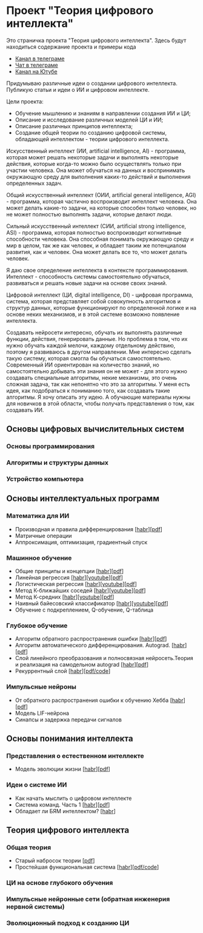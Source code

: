 # Проект "Теория цифрового интеллекта"
Это страничка проекта "Теория цифрового интеллекта". Здесь будут находиться содержание проекта и примеры кода

- [Канал в телеграме](https://t.me/tdi_project_community_channel)
- [Чат в телеграме](https://t.me/tdi_project_community_chat)
- [Канал на Ютубе](https://www.youtube.com/@tdi_project)

Придумываю различные идеи о создании цифрового интеллекта. Публикую статьи и идеи о ИИ и цифровом интеллекте.

Цели проекта:
- Обучение мышлению и знаниям в направлении создания ИИ и ЦИ;
- Описание и исследование различных моделей ЦИ и ИИ;
- Описание различных принципов интеллекта;
- Создание общей теории по созданию цифровой системы, обладающей интеллектом - теории цифрового интеллекта.

Искусственный интеллект (ИИ, artificial intelligence, AI) - программа, которая может решать некоторые задачи и выполнять некоторые действия, которые когда-то можно было осуществлять только при участии человека. Она может обучаться на данных и воспринимать окружающую среду для выполнения каких-то действий и выполнения определенных задач.

Общий искусственный интеллект (ОИИ, artificial general intelligence, AGI) - программа, которая частично воспроизводит интеллект человека. Она может делать какие-то задачи, на которые способен только человек, но не может полностью выполнять задачи, которые делают люди.

Сильный искусственный интеллект (СИИ, artificial strong intelligence, ASI) - программа, которая полностью воспроизводит когнитивные способности человека. Она способная понимать окружающую среду и мир в целом, так же как человек, и обладает таким же потенциалом развития, как и человек. Она может делать все то, что может делать человек.

Я даю свое определение интеллекта в контексте программирования.
Интеллект - способность системы самостоятельно обучаться, развиваться и решать новые задачи на основе своих знаний.

Цифровой интеллект (ЦИ, digital intelligence, DI) - цифровая программа, система, которая представляет собой совокупность алгоритмов и структур данных, которые функционируют по определенной логике и на основе неких механизмов, и в этой системе возможно появление интеллекта.

Создавать нейросети интересно, обучать их выполнять различные функции, действия, генерировать данные. Но проблема в том, что их нужно обучать каждой мелочи, каждому отдельному действию, поэтому я развиваюсь в другом направлении. Мне интересно сделать такую систему, которая смогла бы обучаться самостоятельно. Современный ИИ ориентирован на количество знаний, но самостоятельно добывать эти знания он не может - для этого нужно создавать специальные алгоритмы, некие механизмы, это очень сложная задача, так как непонятно что это за алгоритмы. У меня есть идея, как подобраться к пониманию того, как создавать такие алгоритмы. Я хочу описать эту идею. А обучающие материалы нужны для новичков в этой области, чтобы получать представления о том, как создавать ИИ.

## Основы цифровых вычислительных систем
### Основы программирования
### Алгоритмы и структуры данных
### Устройство компьютера

## Основы интеллектуальных программ
### Математика для ИИ
- Производная и правила дифференцирования [[habr](https://habr.com/ru/articles/873024/)][[pdf](https://t.me/tdi_project_community_channel/61)]
- Матричные операции
- Аппроксимация, оптимизация, градиентный спуск
### Машинное обучение
- Общие принципы и концепции [[habr](https://habr.com/ru/articles/862704/)][[pdf](https://t.me/tdi_project_community_channel/61)]
- Линейная регрессия [[habr](https://habr.com/ru/articles/863194/)][[youtube](https://youtu.be/3Xe2i3NnL5Y?si=AXLwh2q-6EOPJ3jX)][[pdf](https://t.me/tdi_project_community_channel/45)]
- Логистическая регрессия [[habr](https://habr.com/ru/articles/864890/)][[youtube](https://youtu.be/AkzZzd21BvM?si=UaKy4L0QtlrVZYlj)][[pdf](https://t.me/tdi_project_community_channel/45)]
- Метод К-ближайших соседей [[habr](https://habr.com/ru/articles/866636/)][[youtube](https://youtu.be/cg_fFEeS4XM?si=8Lhqul-UvsOV_uZ9)][[pdf](https://t.me/tdi_project_community_channel/45)]
- Метод К-средних [[habr](https://habr.com/ru/articles/868542/)][[youtube](https://youtu.be/YCRRgF_U3iY?si=J3qW2qmACN4xX2VG)][[pdf](https://t.me/tdi_project_community_channel/45)]
- Наивный байесовский классификатор [[habr](https://habr.com/ru/articles/870718/)][[youtube](https://youtu.be/0Dam7v_2hrs?si=KmUZ_jOgt8TFvS86)][[pdf](https://t.me/tdi_project_community_channel/45)]
- Обучение с подкреплением, Q-обучение, Q-таблица
### Глубокое обучение
- Алгоритм обратного распространения ошибки [[habr](https://habr.com/ru/articles/871648/)][[pdf](https://t.me/tdi_project_community_channel/56)]
- Алгоритм автоматического дифференцирования. Autograd. [[habr](https://habr.com/ru/articles/874592/)][[pdf](https://t.me/tdi_project_community_channel/56)]
- Слой линейного преобразования и полносвязная нейросеть.Теория и реализация на самодельном autograd [[habr](https://habr.com/ru/articles/885466/)][[pdf](https://t.me/tdi_project_community_channel/24)]
- Рекуррентный слой [[habr](https://habr.com/ru/articles/911136/)][[pdf/code](https://t.me/tdi_project_community_channel/71)]
### Импульсные нейроны
- От обратного распространения ошибки к обучению Хебба [[habr](https://habr.com/ru/articles/878810/)][[pdf](https://t.me/tdi_project_community_channel/56)]
- Модель LIF-нейрона
- Синапсы и задержка передачи сигналов

## Основы понимания интеллекта
### Представления о естественном интеллекте
- Модель эволюции жизни [[habr](https://habr.com/ru/articles/889302/)][[pdf](https://t.me/tdi_project_community_channel/28)]
### Идеи о системе ИИ
- Как начать мыслить о цифровом интеллекте
- Система команд. Часть 1 [[habr](https://habr.com/ru/articles/876716/)][[pdf](https://t.me/tdi_project_community_channel/56)]
- Обладает ли БЯМ интеллектом? [[habr](https://habr.com/ru/articles/880228/)]

## Теория цифрового интеллекта
### Общая теория
- Старый набросок теории [[pdf](https://t.me/tdi_project_community_channel/30)]
- Простейшая функциональная система [[habr](https://habr.com/ru/articles/903012/)][[pdf/code](https://t.me/tdi_project_community_channel/64)]
### ЦИ на основе глубокого обучения
### Импульсные нейронные сети (обратная инженерия нервной системы)
### Эволюционный подход к созданию ЦИ


